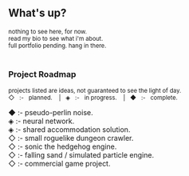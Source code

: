 ## What's up?

<sub>
nothing to see here, for now. <br>
read my bio to see what i'm about. <br>
full portfolio pending. hang in there. <br>
</sub>

<br>

### Project Roadmap

<sub>projects listed are ideas, not guaranteed to see the light of day.</sub> <br>
<sub>◇ &nbsp; :- &nbsp; planned. &nbsp;&nbsp; |&nbsp;&nbsp; ◈ &nbsp; :- &nbsp; in progress. &nbsp;&nbsp; |&nbsp;&nbsp; ◆ &nbsp; :- &nbsp; complete.</sub></span> <br>

◆ :- pseudo-perlin noise. <br>
◈ :- neural network. <br>
◈ :- shared accommodation solution. <br>
◇ :- small roguelike dungeon crawler. <br>
◇ :- sonic the hedgehog engine. <br>
◇ :- falling sand / simulated particle engine. <br>
◇ :- commercial game project. <br>
